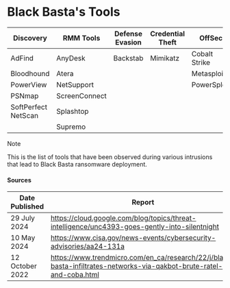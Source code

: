 # Black Basta's Tools

| Discovery | RMM Tools | Defense Evasion | Credential Theft | OffSec | Networking | LOLBAS | Exfiltration |
|---|---|---|---|---|---|---|---|
| AdFind | AnyDesk | Backstab | Mimikatz | Cobalt Strike | | BITSAdmin | Rclone |
| Bloodhound | Atera | | | Metasploit | | PsExec | Qaz[.]im |
| PowerView | NetSupport | | | PowerSploit | | | |
| PSNmap | ScreenConnect | | | | | | |
| SoftPerfect NetScan | Splashtop | | | | | | |
| | Supremo | | | | | | |

> [!NOTE]
> This is the list of tools that have been observed during various intrusions that lead to Black Basta ransomware deployment.

#### Sources

| Date Published | Report |
|---|---|
| 29 July 2024 | https://cloud.google.com/blog/topics/threat-intelligence/unc4393-goes-gently-into-silentnight |
| 10 May 2024 | https://www.cisa.gov/news-events/cybersecurity-advisories/aa24-131a |
| 12 October 2022 | https://www.trendmicro.com/en_ca/research/22/j/black-basta-infiltrates-networks-via-qakbot-brute-ratel-and-coba.html |

